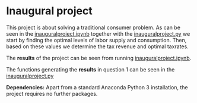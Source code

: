 # Inaugural project

This project is about solving a traditional consumer problem.
As can be seen in the  [inauguralproject.ipynb](inauguralproject.ipynb) together with the [inauguralproject.py](inauguralproject.py) we start by finding the optimal levels of labor supply and consumption. Then, based on these values we determine the tax revenue and optimal taxrates.

The **results** of the project can be seen from running [inauguralproject.ipynb](inauguralproject.ipynb).

The functions generating the **results** in question 1 can be seen in the [inauguralproject.py](inauguralproject.py)

**Dependencies:** Apart from a standard Anaconda Python 3 installation, the project requires no further packages.


